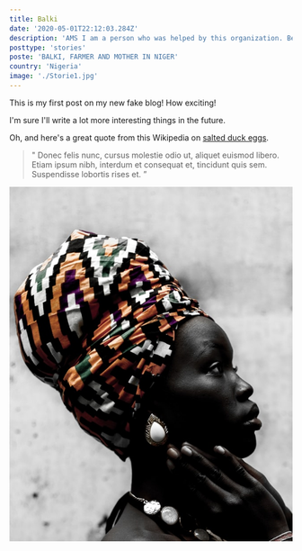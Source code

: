 ```yaml
---
title: Balki
date: '2020-05-01T22:12:03.284Z'
description: 'AMS I am a person who was helped by this organization. Before they gave me assistance, I was really struggling with this issue, but now my life is better.'
posttype: 'stories'
poste: 'BALKI, FARMER AND MOTHER IN NIGER'
country: 'Nigeria'
image: './Storie1.jpg'
---
```


This is my first post on my new fake blog! How exciting!

I'm sure I'll write a lot more interesting things in the future.

Oh, and here's a great quote from this Wikipedia on
[salted duck eggs](https://en.wikipedia.org/wiki/Salted_duck_egg).

> " Donec felis nunc, cursus molestie odio ut, aliquet euismod libero. Etiam ipsum nibh, interdum et consequat et, tincidunt quis sem. Suspendisse lobortis rises et. ”

![Chinese Salty Egg](./Storie1.jpg)
